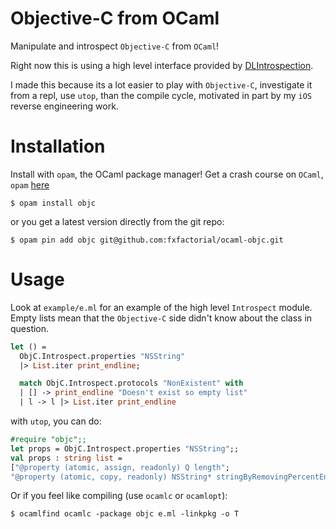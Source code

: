 Objective-C from OCaml
=========================

Manipulate and introspect `Objective-C` from `OCaml`!

Right now this is using a high level interface provided by
[DLIntrospection](https://github.com/garnett/DLIntrospection).

I made this because its a lot easier to play with `Objective-C`,
investigate it from a repl, use `utop`, than the compile cycle,
motivated in part by my `iOS` reverse engineering work.

# Installation

Install with `opam`, the OCaml package manager! Get a crash course on
`OCaml`, `opam`
[here](http://hyegar.com/2015/10/20/so-youre-learning-ocaml/)

```shell
$ opam install objc
```

or you get a latest version directly from the git repo: 

```shell
$ opam pin add objc git@github.com:fxfactorial/ocaml-objc.git
```

# Usage

Look at `example/e.ml` for an example of the high level `Introspect`
module. Empty lists mean that the `Objective-C` side didn't know about
the class in question.

```ocaml
let () =
  ObjC.Introspect.properties "NSString"
  |> List.iter print_endline;

  match ObjC.Introspect.protocols "NonExistent" with
  | [] -> print_endline "Doesn't exist so empty list"
  | l -> l |> List.iter print_endline
```

with `utop`, you can do:

```ocaml
#require "objc";;
let props = ObjC.Introspect.properties "NSString";;
val props : string list = 
["@property (atomic, assign, readonly) Q length"; 
"@property (atomic, copy, readonly) NSString* stringByRemovingPercentEncoding"]
```

Or if you feel like compiling (use `ocamlc` or `ocamlopt`):

```shell
$ ocamlfind ocamlc -package objc e.ml -linkpkg -o T
```
